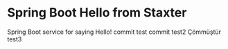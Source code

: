 # Spring Boot Hello from Staxter
Spring Boot service for saying Hello!
commit test
commit test2
Çömmüştür test3
